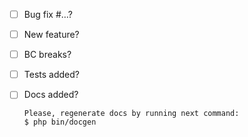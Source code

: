 - [ ] Bug fix #…?
- [ ] New feature?
- [ ] BC breaks?
- [ ] Tests added?
- [ ] Docs added?

      Please, regenerate docs by running next command:
      $ php bin/docgen
